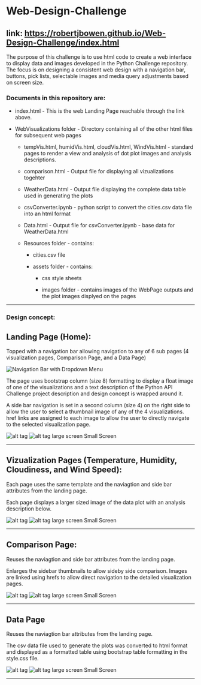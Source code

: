 # Web-Design-Challenge

## link:  https://robertjbowen.github.io/Web-Design-Challenge/index.html

The purpose of this challenge is to use html code to create a web interface to display data and images developed in the Python Challenge repository. The focus is on designing a consistent web design with a navigation bar, buttons, pick lists, selectable images and media query adjustments based on screen size. 


### Documents in this repository are:

* index.html - This is the web Landing Page reachable through the link above.

* WebVisualizations folder - Directory containing all of the other html files for subsequent web pages

	* tempVis.html, humidVis.html, cloudVis.html, WindVis.html - standard pages to render a view and analysis of dot plot images and analysis descriptions.

	* comparison.html - Output file for displaying all vizualizations togehter

	* WeatherData.html - Output file displaying the complete data table used in generating the plots

	* csvConverter.ipynb - python script to convert the cities.csv data file into an html format

	* Data.html - Output file for csvConverter.ipynb - base data for WeatherData.html

	* Resources folder - contains:

		* cities.csv file 

		* assets folder - contains:

			* css style sheets

			* images folder - contains images of the WebPage outputs and the plot images displyed on the pages


***
### Design concept:

## Landing Page (Home):

Topped with a navigation bar allowing navigation to any of 6 sub pages (4 visualization pages, Comparison Page, and a Data Page)

![Navigation Bar with Dropdown Menu](https://github.com/robertjbowen/Web-Design-Challenge/blob/main/WebVisualizations/Resources/assets/images/Picture5.png)

The page uses bootstrap column (size 8) formatting to display a float image of one of the visualizations and a text description of the Python API Challenge project description and design concept is wrapped around it.

A side bar navigation is set in a second column (size 4) on the right side to allow the user to select a thumbnail image of any of the 4 visualizations. href links are assigned to each image to allow the user to directly navigate to the selected visualization page.

![alt tag](https://github.com/robertjbowen/Web-Design-Challenge/blob/main/WebVisualizations/Resources/assets/images/Picture6.png) ![alt tag](https://github.com/robertjbowen/Web-Design-Challenge/blob/main/WebVisualizations/Resources/assets/images/Picture7.png)
large screen							Small Screen
***

## Vizualization Pages (Temperature, Humidity, Cloudiness, and Wind Speed):

Each page uses the same template and the naviagtion and side bar attributes from the landing page.

Each page displays a larger sized image of the data plot with an analysis description below. 

![alt tag](https://github.com/robertjbowen/Web-Design-Challenge/blob/main/WebVisualizations/Resources/assets/images/Picture8.png) ![alt tag](https://github.com/robertjbowen/Web-Design-Challenge/blob/main/WebVisualizations/Resources/assets/images/Picture9.png)
large screen							Small Screen
***

## Comparison Page:

Reuses the naviagtion and side bar attributes from the landing page.

Enlarges the sidebar thumbnails to allow sideby side comparison. Images are linked using hrefs to allow direct navigation to the detailed visualization pages.


![alt tag](https://github.com/robertjbowen/Web-Design-Challenge/blob/main/WebVisualizations/Resources/assets/images/Picture10.png) ![alt tag](https://github.com/robertjbowen/Web-Design-Challenge/blob/main/WebVisualizations/Resources/assets/images/Picture11.png)
large screen							Small Screen
***

## Data Page

Reuses the naviagtion bar attributes from the landing page.


The csv data file used to generate the plots was converted to html format and displayed as a formatted table using bootstrap table formatting in the style.css file.

![alt tag](https://github.com/robertjbowen/Web-Design-Challenge/blob/main/WebVisualizations/Resources/assets/images/Picture12.png) ![alt tag](https://github.com/robertjbowen/Web-Design-Challenge/blob/main/WebVisualizations/Resources/assets/images/Picture13.png)
large screen							Small Screen
***
